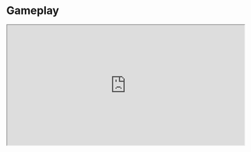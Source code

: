 # Gameplay
<div align="center">
    <iframe width="620" height="315"
        src="https://www.youtube.com/embed/nKjEWq2MDho">
    </iframe>
</div>
